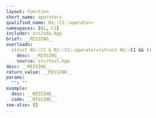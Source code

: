 ```yaml
---
layout: function
short_name: operator=
qualified_name: N1::C1::operator=
namespaces: [N1, C1]
includer: src/nda.hpp
brief: __MISSING__
overloads:
  struct N1::C1 & N1::C1::operator=(struct N1::C1 && ):
    desc: __MISSING__
    source: src/test.hpp
desc: __MISSING__
return_value: __MISSING__
params:
  "": ""
example:
  desc: __MISSING__
  code: __MISSING__
see-also: []
...
```

